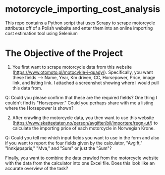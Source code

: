 # motorcycle_importing_cost_analysis
This repo contains a Python script that uses Scrapy to scrape motorcycle attributes off of a Polish website and enter them into an online importing cost estimation tool using Selenium

# The Objective of the Project
1. You first want to scrape motorcycle data from this website (https://www.otomoto.pl/motocykle-i-quady/). Specifically, you want these fields --> Name, Year, Km driven, CC, Horsepower, Price, image link, and listing link. I attached a screenshot showing where I would pull this data from.

Q: Could you please confirm that these are the required fields? One thing I couldn't find is "Horsepower." Could you perhaps share with me a listing where the Horsepower is shown?

2. After crawling the motorcycle data, you then want to use this website (https://www.skatteetaten.no/person/avgifter/bil/importere/regn-ut/) to calculate the importing price of each motorcycle in Norwegian Krone.

Q: Could you tell me which input fields you want to use in the form and also if you want to report the four fields given by the calculator, "Avgift," "Innkjøpspris," "Mva," and "Sum" or just the "Sum"?

Finally, you want to combine the data crawled from the motorcycle website with the data from the calculator into one Excel file. Does this look like an accurate overview of the task?
